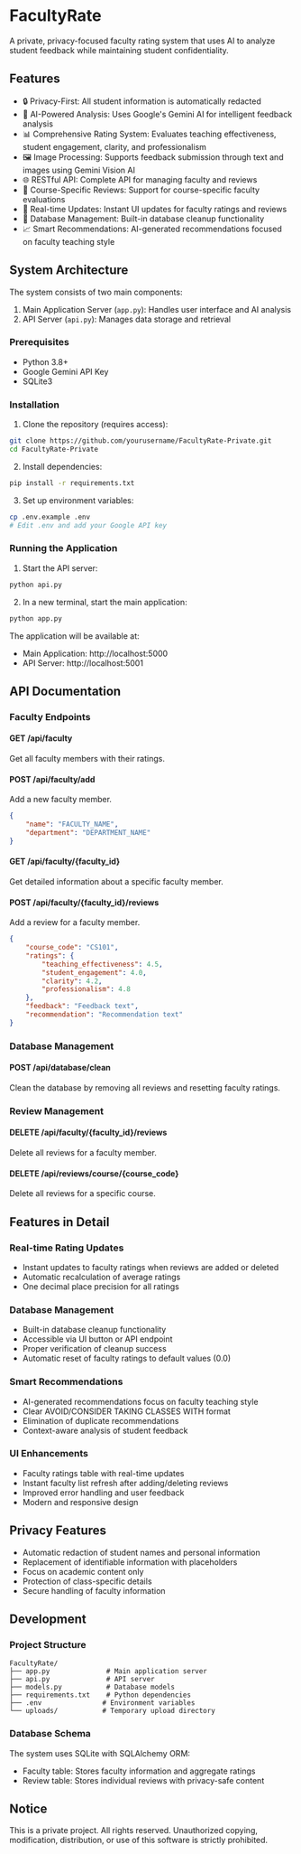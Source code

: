 # FacultyRate

A private, privacy-focused faculty rating system that uses AI to analyze student feedback while maintaining student confidentiality.

## Features

- 🔒 Privacy-First: All student information is automatically redacted
- 🤖 AI-Powered Analysis: Uses Google's Gemini AI for intelligent feedback analysis
- 📊 Comprehensive Rating System: Evaluates teaching effectiveness, student engagement, clarity, and professionalism
- 🖼️ Image Processing: Supports feedback submission through text and images using Gemini Vision AI
- 🌐 RESTful API: Complete API for managing faculty and reviews
- 🎯 Course-Specific Reviews: Support for course-specific faculty evaluations
- 🔄 Real-time Updates: Instant UI updates for faculty ratings and reviews
- 🧹 Database Management: Built-in database cleanup functionality
- 📈 Smart Recommendations: AI-generated recommendations focused on faculty teaching style

## System Architecture

The system consists of two main components:
1. Main Application Server (`app.py`): Handles user interface and AI analysis
2. API Server (`api.py`): Manages data storage and retrieval

### Prerequisites

- Python 3.8+
- Google Gemini API Key
- SQLite3

### Installation

1. Clone the repository (requires access):
```bash
git clone https://github.com/yourusername/FacultyRate-Private.git
cd FacultyRate-Private
```

2. Install dependencies:
```bash
pip install -r requirements.txt
```

3. Set up environment variables:
```bash
cp .env.example .env
# Edit .env and add your Google API key
```

### Running the Application

1. Start the API server:
```bash
python api.py
```

2. In a new terminal, start the main application:
```bash
python app.py
```

The application will be available at:
- Main Application: http://localhost:5000
- API Server: http://localhost:5001

## API Documentation

### Faculty Endpoints

#### GET /api/faculty
Get all faculty members with their ratings.

#### POST /api/faculty/add
Add a new faculty member.
```json
{
    "name": "FACULTY_NAME",
    "department": "DEPARTMENT_NAME"
}
```

#### GET /api/faculty/{faculty_id}
Get detailed information about a specific faculty member.

#### POST /api/faculty/{faculty_id}/reviews
Add a review for a faculty member.
```json
{
    "course_code": "CS101",
    "ratings": {
        "teaching_effectiveness": 4.5,
        "student_engagement": 4.0,
        "clarity": 4.2,
        "professionalism": 4.8
    },
    "feedback": "Feedback text",
    "recommendation": "Recommendation text"
}
```

### Database Management

#### POST /api/database/clean
Clean the database by removing all reviews and resetting faculty ratings.

### Review Management

#### DELETE /api/faculty/{faculty_id}/reviews
Delete all reviews for a faculty member.

#### DELETE /api/reviews/course/{course_code}
Delete all reviews for a specific course.

## Features in Detail

### Real-time Rating Updates
- Instant updates to faculty ratings when reviews are added or deleted
- Automatic recalculation of average ratings
- One decimal place precision for all ratings

### Database Management
- Built-in database cleanup functionality
- Accessible via UI button or API endpoint
- Proper verification of cleanup success
- Automatic reset of faculty ratings to default values (0.0)

### Smart Recommendations
- AI-generated recommendations focus on faculty teaching style
- Clear AVOID/CONSIDER TAKING CLASSES WITH format
- Elimination of duplicate recommendations
- Context-aware analysis of student feedback

### UI Enhancements
- Faculty ratings table with real-time updates
- Instant faculty list refresh after adding/deleting reviews
- Improved error handling and user feedback
- Modern and responsive design

## Privacy Features

- Automatic redaction of student names and personal information
- Replacement of identifiable information with placeholders
- Focus on academic content only
- Protection of class-specific details
- Secure handling of faculty information

## Development

### Project Structure
```
FacultyRate/
├── app.py              # Main application server
├── api.py              # API server
├── models.py           # Database models
├── requirements.txt    # Python dependencies
├── .env               # Environment variables
└── uploads/           # Temporary upload directory
```

### Database Schema

The system uses SQLite with SQLAlchemy ORM:
- Faculty table: Stores faculty information and aggregate ratings
- Review table: Stores individual reviews with privacy-safe content

## Notice

This is a private project. All rights reserved. Unauthorized copying, modification, distribution, or use of this software is strictly prohibited. 